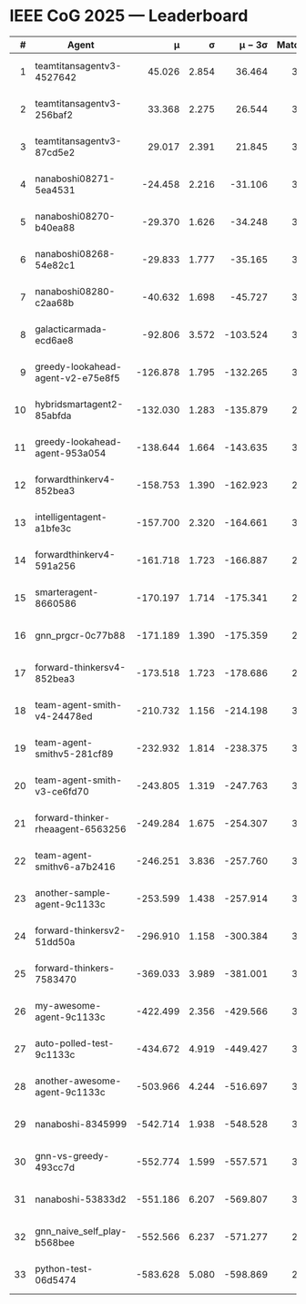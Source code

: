 # IEEE CoG 2025 — Leaderboard

| # | Agent | μ | σ | μ − 3σ | Matches | Updated |
|---:|---|---:|---:|---:|---:|---|
| 1 | teamtitansagentv3-4527642 | 45.026 | 2.854 | 36.464 | 3096 | 2025-09-01 20:37 |
| 2 | teamtitansagentv3-256baf2 | 33.368 | 2.275 | 26.544 | 3434 | 2025-09-01 20:37 |
| 3 | teamtitansagentv3-87cd5e2 | 29.017 | 2.391 | 21.845 | 3358 | 2025-09-01 20:37 |
| 4 | nanaboshi08271-5ea4531 | -24.458 | 2.216 | -31.106 | 3580 | 2025-09-01 20:37 |
| 5 | nanaboshi08270-b40ea88 | -29.370 | 1.626 | -34.248 | 3660 | 2025-09-01 20:37 |
| 6 | nanaboshi08268-54e82c1 | -29.833 | 1.777 | -35.165 | 3780 | 2025-09-01 20:37 |
| 7 | nanaboshi08280-c2aa68b | -40.632 | 1.698 | -45.727 | 3940 | 2025-09-01 20:37 |
| 8 | galacticarmada-ecd6ae8 | -92.806 | 3.572 | -103.524 | 3460 | 2025-09-01 20:37 |
| 9 | greedy-lookahead-agent-v2-e75e8f5 | -126.878 | 1.795 | -132.265 | 3888 | 2025-09-01 20:37 |
| 10 | hybridsmartagent2-85abfda | -132.030 | 1.283 | -135.879 | 2946 | 2025-09-01 20:37 |
| 11 | greedy-lookahead-agent-953a054 | -138.644 | 1.664 | -143.635 | 3948 | 2025-09-01 20:37 |
| 12 | forwardthinkerv4-852bea3 | -158.753 | 1.390 | -162.923 | 2973 | 2025-09-01 20:37 |
| 13 | intelligentagent-a1bfe3c | -157.700 | 2.320 | -164.661 | 3246 | 2025-09-01 20:37 |
| 14 | forwardthinkerv4-591a256 | -161.718 | 1.723 | -166.887 | 2873 | 2025-09-01 20:37 |
| 15 | smarteragent-8660586 | -170.197 | 1.714 | -175.341 | 2807 | 2025-09-01 20:37 |
| 16 | gnn_prgcr-0c77b88 | -171.189 | 1.390 | -175.359 | 2880 | 2025-09-01 20:37 |
| 17 | forward-thinkersv4-852bea3 | -173.518 | 1.723 | -178.686 | 2907 | 2025-09-01 20:37 |
| 18 | team-agent-smith-v4-24478ed | -210.732 | 1.156 | -214.198 | 3860 | 2025-09-01 20:37 |
| 19 | team-agent-smithv5-281cf89 | -232.932 | 1.814 | -238.375 | 3660 | 2025-09-01 20:37 |
| 20 | team-agent-smith-v3-ce6fd70 | -243.805 | 1.319 | -247.763 | 3540 | 2025-09-01 20:37 |
| 21 | forward-thinker-rheaagent-6563256 | -249.284 | 1.675 | -254.307 | 3828 | 2025-09-01 20:37 |
| 22 | team-agent-smithv6-a7b2416 | -246.251 | 3.836 | -257.760 | 3880 | 2025-09-01 20:37 |
| 23 | another-sample-agent-9c1133c | -253.599 | 1.438 | -257.914 | 3740 | 2025-09-01 20:37 |
| 24 | forward-thinkersv2-51dd50a | -296.910 | 1.158 | -300.384 | 3308 | 2025-09-01 20:37 |
| 25 | forward-thinkers-7583470 | -369.033 | 3.989 | -381.001 | 3600 | 2025-09-01 20:37 |
| 26 | my-awesome-agent-9c1133c | -422.499 | 2.356 | -429.566 | 3620 | 2025-09-01 20:37 |
| 27 | auto-polled-test-9c1133c | -434.672 | 4.919 | -449.427 | 3780 | 2025-09-01 20:37 |
| 28 | another-awesome-agent-9c1133c | -503.966 | 4.244 | -516.697 | 3640 | 2025-09-01 20:37 |
| 29 | nanaboshi-8345999 | -542.714 | 1.938 | -548.528 | 3400 | 2025-09-01 20:37 |
| 30 | gnn-vs-greedy-493cc7d | -552.774 | 1.599 | -557.571 | 3280 | 2025-09-01 20:37 |
| 31 | nanaboshi-53833d2 | -551.186 | 6.207 | -569.807 | 3340 | 2025-09-01 20:37 |
| 32 | gnn_naive_self_play-b568bee | -552.566 | 6.237 | -571.277 | 2260 | 2025-09-01 20:37 |
| 33 | python-test-06d5474 | -583.628 | 5.080 | -598.869 | 2880 | 2025-09-01 20:37 |

